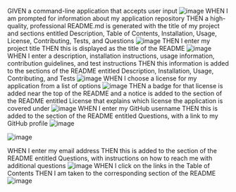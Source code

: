GIVEN a command-line application that accepts user input
![image](https://github.com/imbanu1/Readme-generator/assets/60904607/10055a9e-2355-4283-9269-00491f9fc4f0)
WHEN I am prompted for information about my application repository
THEN a high-quality, professional README.md is generated with the title of my project and sections entitled Description, Table of Contents, Installation, Usage, License, Contributing, Tests, and Questions
![image](https://github.com/imbanu1/Readme-generator/assets/60904607/0991abdd-1c5a-4277-8e0c-bf7af595eb9e)
THEN I enter my project title
THEN this is displayed as the title of the README
![image](https://github.com/imbanu1/Readme-generator/assets/60904607/10055a9e-2355-4283-9269-00491f9fc4f0)
WHEN I enter a description, installation instructions, usage information, contribution guidelines, and test instructions
THEN this information is added to the sections of the README entitled Description, Installation, Usage, Contributing, and Tests
![image](https://github.com/imbanu1/Readme-generator/assets/60904607/0991abdd-1c5a-4277-8e0c-bf7af595eb9e)
WHEN I choose a license for my application from a list of options
![image](https://github.com/imbanu1/Readme-generator/assets/60904607/772064bb-b732-449e-8ecf-7264f0557bb5)
THEN a badge for that license is added near the top of the README and a notice is added to the section of the README entitled License that explains which license the application is covered under
![image](https://github.com/imbanu1/Readme-generator/assets/60904607/e448607a-bc46-4148-9ca8-2b007a1bf2db)
WHEN I enter my GitHub username
THEN this is added to the section of the README entitled Questions, with a link to my GitHub profile
![image](https://github.com/imbanu1/Readme-generator/assets/60904607/c29c9dda-2782-43c9-8b31-a36d52caba87)

![image](https://github.com/imbanu1/Readme-generator/assets/60904607/da61385c-0181-46a5-8949-e4f6c0c90337)

WHEN I enter my email address
THEN this is added to the section of the README entitled Questions, with instructions on how to reach me with additional questions
![image](https://github.com/imbanu1/Readme-generator/assets/60904607/6ce66ae8-d6e2-4e94-91c9-8428b3ffde23)
WHEN I click on the links in the Table of Contents
THEN I am taken to the corresponding section of the README
![image](https://github.com/imbanu1/Readme-generator/assets/60904607/97b3ba2e-b72a-4ef7-8c7e-0405aeeeb9c5)

